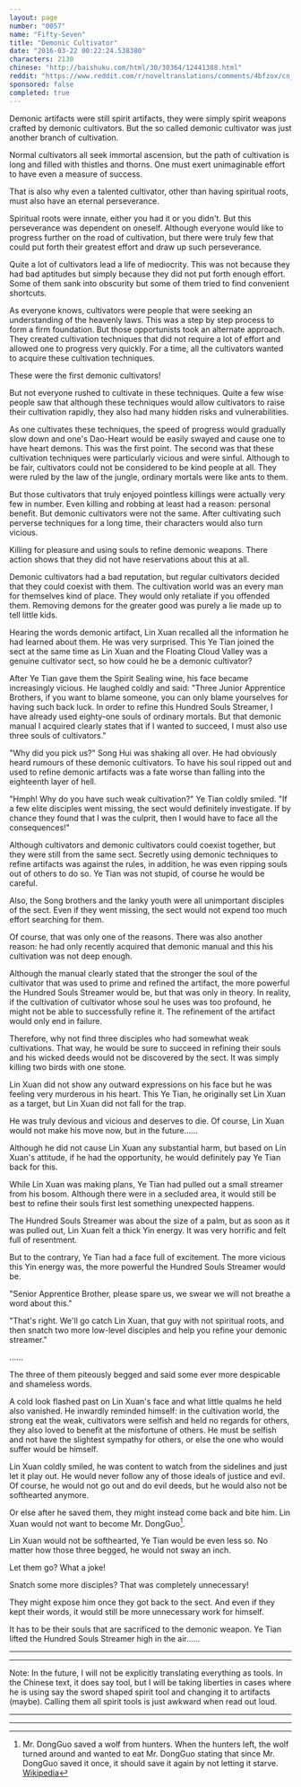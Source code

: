 ```yaml
---
layout: page
number: "0057"
name: "Fifty-Seven"
title: "Demonic Cultivator"
date: "2016-03-22 00:22:24.538380"
characters: 2130
chinese: "http://baishuku.com/html/30/30364/12441388.html"
reddit: "https://www.reddit.com/r/noveltranslations/comments/4bfzox/cn_tempered_immortal_chapter_0057/"
sponsored: false
completed: true
---
```


Demonic artifacts were still spirit artifacts, they were simply spirit weapons crafted by demonic cultivators. But the so called demonic cultivator was just another branch of cultivation.

Normal cultivators all seek immortal ascension, but the path of cultivation is long and filled with thistles and thorns. One must exert unimaginable effort to have even a measure of success.

That is also why even a talented cultivator, other than having spiritual roots, must also have an eternal perseverance.

Spiritual roots were innate, either you had it or you didn't. But this perseverance was dependent on oneself. Although everyone would like to progress further on the road of cultivation, but there were truly few that could put forth their greatest effort and draw up such perseverance.

Quite a lot of cultivators lead a life of mediocrity. This was not because they had bad aptitudes but simply because they did not put forth enough effort. Some of them sank into obscurity but some of them tried to find convenient shortcuts.

As everyone knows, cultivators were people that were seeking an understanding of the heavenly laws. This was a step by step process to form a firm foundation. But those opportunists took an alternate approach. They created cultivation techniques that did not require a lot of effort and allowed one to progress very quickly. For a time, all the cultivators wanted to acquire these cultivation techniques.

These were the first demonic cultivators!

But not everyone rushed to cultivate in these techniques. Quite a few wise people saw that although these techniques would allow cultivators to raise their cultivation rapidly, they also had many hidden risks and vulnerabilities.

As one cultivates these techniques, the speed of progress would gradually slow down and one's Dao-Heart would be easily swayed and cause one to have heart demons. This was the first point. The second was that these cultivation techniques were particularly vicious and were sinful. Although to be fair, cultivators could not be considered to be kind people at all. They were ruled by the law of the jungle, ordinary mortals were like ants to them.

But those cultivators that truly enjoyed pointless killings were actually very few in number. Even killing and robbing at least had a reason: personal benefit. But demonic cultivators were not the same. After cultivating such perverse techniques for a long time, their characters would also turn vicious.

Killing for pleasure and using souls to refine demonic weapons. There action shows that they did not have reservations about this at all.

Demonic cultivators had a bad reputation, but regular cultivators decided that they could coexist with them. The cultivation world was an every man for themselves kind of place. They would only retaliate if you offended them. Removing demons for the greater good was purely a lie made up to tell little kids.

Hearing the words demonic artifact, Lin Xuan recalled all the information he had learned about them. He was very surprised. This Ye Tian joined the sect at the same time as Lin Xuan and the Floating Cloud Valley was a genuine cultivator sect, so how could he be a demonic cultivator?

After Ye Tian gave them the Spirit Sealing wine, his face became increasingly vicious. He laughed coldly and said: "Three Junior Apprentice Brothers, if you want to blame someone, you can only blame yourselves for having such back luck. In order to refine this Hundred Souls Streamer, I have already used eighty-one souls of ordinary mortals. But that demonic manual I acquired clearly states that if I wanted to succeed, I must also use three souls of cultivators."

"Why did you pick us?" Song Hui was shaking all over. He had obviously heard rumours of these demonic cultivators. To have his soul ripped out and used to refine demonic artifacts was a fate worse than falling into the eighteenth layer of hell.

"Hmph! Why do you have such weak cultivation?" Ye Tian coldly smiled. "If a few elite disciples went missing, the sect would definitely investigate. If by chance they found that I was the culprit, then I would have to face all the consequences!"

Although cultivators and demonic cultivators could coexist together, but they were still from the same sect. Secretly using demonic techniques to refine artifacts was against the rules, in addition, he was even ripping souls out of others to do so. Ye Tian was not stupid, of course he would be careful.

Also, the Song brothers and the lanky youth were all unimportant disciples of the sect. Even if they went missing, the sect would not expend too much effort searching for them.

Of course, that was only one of the reasons. There was also another reason: he had only recently acquired that demonic manual and this his cultivation was not deep enough.

Although the manual clearly stated that the stronger the soul of the cultivator that was used to prime and refined the artifact, the more powerful the Hundred Souls Streamer would be, but that was only in theory. In reality, if the cultivation of cultivator whose soul he uses was too profound, he might not be able to successfully refine it. The refinement of the artifact would only end in failure.

Therefore, why not find three disciples who had somewhat weak cultivations. That way, he would be sure to succeed in refining their souls and his wicked deeds would not be discovered by the sect. It was simply killing two birds with one stone.

Lin Xuan did not show any outward expressions on his face but he was feeling very murderous in his heart. This Ye Tian, he originally set Lin Xuan as a target, but Lin Xuan did not fall for the trap.

He was truly devious and vicious and deserves to die. Of course, Lin Xuan would not make his move now, but in the future......

Although he did not cause Lin Xuan any substantial harm, but based on Lin Xuan's attitude, if he had the opportunity, he would definitely pay Ye Tian back for this.

While Lin Xuan was making plans, Ye Tian had pulled out a small streamer from his bosom. Although there were in a secluded area, it would still be best  to refine their souls first lest something unexpected happens.

The Hundred Souls Streamer was about the size of a palm, but as soon as it was pulled out, Lin Xuan felt a thick Yin energy. It was very horrific and felt full of resentment.

But to the contrary, Ye Tian had a face full of excitement. The more vicious this Yin energy was, the more powerful the Hundred Souls Streamer would be.

"Senior Apprentice Brother, please spare us, we swear we will not breathe a word about this."

"That's right. We'll go catch Lin Xuan, that guy with not spiritual roots, and then snatch two more low-level disciples and help you refine your demonic streamer."

......

The three of them piteously begged and said some ever more despicable and shameless words.

A cold look flashed past on Lin Xuan's face and what little qualms he held also vanished. He inwardly reminded himself: in the cultivation world, the strong eat the weak, cultivators were selfish and held no regards for others,  they also loved to benefit at the misfortune of others. He must be selfish and not have the slightest sympathy for others, or else the one who would suffer would be himself.

Lin Xuan coldly smiled, he was content to watch from the sidelines and just let it play out. He would never follow any of those ideals of justice and evil. Of course, he would not go out and do evil deeds, but he would also not be softhearted anymore.

Or else after he saved them, they might instead come back and bite him. Lin Xuan would not want to become Mr. DongGuo[^1].

Lin Xuan would not be softhearted, Ye Tian would be even less so. No matter how those three begged, he would not sway an inch.

Let them go? What a joke!

Snatch some more disciples? That was completely unnecessary!

They might expose him once they got back to the sect. And even if they kept their words, it would still be more unnecessary work for himself.

It has to be their souls that are sacrificed to the demonic weapon. Ye Tian lifted the Hundred Souls Streamer high in the air......

- - -
- - -

Note: In the future, I will not be explicitly translating everything as tools. In the Chinese text, it does say tool, but I will be taking liberties in cases where he is using say the sword shaped spirit tool and changing it to artifacts (maybe). Calling them all spirit tools is just awkward when read out loud.

- - -
- - -

[^1]: Mr. DongGuo saved a wolf from hunters. When the hunters left, the wolf turned around and wanted to eat Mr. DongGuo stating that since Mr. DongGuo saved it once, it should save it again by not letting it starve. [Wikipedia](https://en.wikipedia.org/wiki/The_Wolf_of_Zhongshan#Synopsis)
